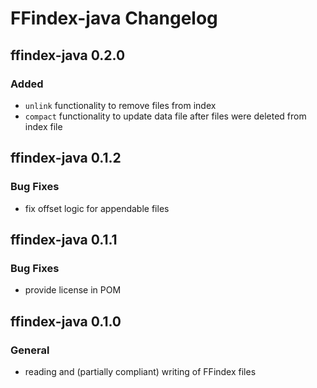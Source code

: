 # FFindex-java Changelog

ffindex-java 0.2.0
-------------
### Added
- `unlink` functionality to remove files from index
- `compact` functionality to update data file after files were deleted from index file

ffindex-java 0.1.2
-------------
### Bug Fixes
- fix offset logic for appendable files

ffindex-java 0.1.1
-------------
### Bug Fixes
- provide license in POM

ffindex-java 0.1.0
-------------
### General
- reading and (partially compliant) writing of FFindex files